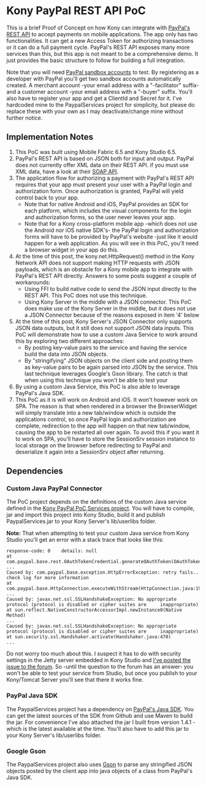 # Kony PayPal REST API PoC

This is a brief Proof of Concept on how Kony can integrate with [PayPal's REST API](https://developer.paypal.com/docs/api/overview/) to accept payments on mobile applications. The app only has two functionalities. It can get a new Access Token for authorizing transactions or it can do a full payment cycle. PayPal's REST API exposes many more services than this, but this app is not meant to be a comprehensive demo. It just provides the basic structure to follow for building a full integration.

Note that you will need [PayPal sandbox accounts](https://developer.paypal.com/developer/accounts/) to test. By registering as a developer with PayPal you'll get two sandbox accounts automatically created. A merchant account -your email address with a "-facilitator" suffix- and a customer account -your email address with a "-buyer" suffix. You'll also have to register your app and get a ClientId and Secret for it. I've hardcoded mine to the PaypalServices project for simplicity, but please do replace these with your own as I may deactivate/change mine without further notice.

## Implementation Notes

1. This PoC was built using Mobile Fabric 6.5 and Kony Studio 6.5.
1. PayPal's REST API is based on JSON both for input and output. PayPal does not currently offer XML data on their REST API. if you must use XML data, have a look at their [SOAP API](https://developer.paypal.com/docs/classic/api/).
2. The application flow for authorizing a payment with PayPal's REST API requires that your app must present your user with a PayPal login and authorization form. Once authorization is granted, PayPal will yield control back to your app.
   * Note that for native Android and iOS, PayPal provides an SDK for each platform, which includes the visual components for the login and authorization forms, so the user never leaves your app.
   * Note that for a Kony cross-platform mobile app -which does not use the Android nor iOS native SDK's- the PayPal login and authorization forms will have to be provided by PayPal's website -just like it would happen for a web application. As you will see in this PoC, you'll need a browser widget in your app do this.
3. At the time of this post, the kony.net.HttpRequest() method in the Kony Network API does not support making HTTP requests with JSON payloads, which is an obstacle for a Kony mobile app to integrate with PayPal's REST API directly. Answers to some posts suggest a couple of workarounds:
   * Using FFI to build native code to send the JSON input directly to the REST API. This PoC does not use this technique.
   * Using Kony Server in the middle with a JSON connector. This PoC does make use of the Kony Server in the middle, but it does not use a JSON Connector because of the reasons exposed in item '4' below   
4. At the time of this post, Kony Server's JSON Connector only supports JSON data outputs, but it still does not support JSON data inputs. This PoC will demonstrate how to use a custom Java Service to work around this by exploring two different approaches:
   * By posting key-value pairs to the service and having the service build the data into JSON objects.
   * By "stringifying" JSON objects on the client side and posting them as key-value pairs to be again parsed into JSON by the service. This last technique leverages Google's Gson library. The catch is that when using this technique you won't be able to test your
5. By using a custom Java Service, this PoC is also able to leverage PayPal's Java SDK.
6. This PoC as it is will work on Android and iOS. It won't however work on SPA. The reason is that when rendered in a browser the BrowserWidget will simply translate into a new tab/window which is outside the applications control, so once PayPal login and authorization are complete, redirection to the app will happen on that new tab/window, causing the app to be restarted all over again. To avoid this if you want it to work on SPA, you'll have to store the SessionSrv session instance to local storage on the browser before redirecting to PayPal and deserialize it again into a SessionSrv object after returning.

## Dependencies

### Custom Java PayPal Connector

The PoC project depends on the definitions of the custom Java service defined in the [Kony PayPal PoC Services project](https://github.com/mig82/kony-paypal-poc-services). You will have to compile, jar and import this project into Kony Studio, build it and publish PaypalServices.jar to your Kony Server's lib/userlibs folder. 

**Note:** That when attempting to test your custom Java service from Kony Studio you'll get an error with a stack trace that looks like this:

    response-code: 0    details: null
    at com.paypal.base.rest.OAuthTokenCredential.generateOAuthToken(OAuthTokenCredential.java:247)
    ...
    Caused by: com.paypal.base.exception.HttpErrorException: retry fails..  check log for more information
    at com.paypal.base.HttpConnection.executeWithStream(HttpConnection.java:197)
    ...
    Caused by: javax.net.ssl.SSLHandshakeException: No appropriate protocol (protocol is disabled or cipher suites are     inappropriate)
    at sun.reflect.NativeConstructorAccessorImpl.newInstance0(Native Method)
    ...
    Caused by: javax.net.ssl.SSLHandshakeException: No appropriate protocol (protocol is disabled or cipher suites are     inappropriate)
    at sun.security.ssl.Handshaker.activate(Handshaker.java:470)
    ...

Do not worry too much about this. I suspect it has to do with security settings in the Jetty server embedded in Kony Studio and [I've posted the issue to the forum](http://community.kony.com/developer/forum/oauthtokencredential-sslhandshakeexception). So -until the question to the forum has an answer- you won't be able to test your service from Studio, but once you publish to your Kony/Tomcat Server you'll see that there it works fine.

### PayPal Java SDK

The PaypalServices project has a dependency on [PayPal's Java SDK](https://github.com/paypal/PayPal-Java-SDK). You can get the latest sources of the SDK from Github and use Maven to build the jar. For convenience I've also attached the jar I built from version 1.4.1 -which is the latest available at the time. You'll also have to add this jar to your Kony Server's lib/userlibs folder.

### Google Gson

The PaypalServices project also uses [Gson](https://github.com/google/gson) to parse any stringified JSON objects posted by the client app into java objects of a class from PayPal's Java SDK.
